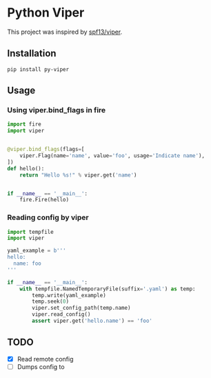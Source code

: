 # Python Viper

This project was inspired by [spf13/viper](https://github.com/spf13/viper).

## Installation

```
pip install py-viper
```

## Usage

### Using viper.bind_flags in fire

```python
import fire
import viper


@viper.bind_flags(flags=[
    viper.Flag(name='name', value='foo', usage='Indicate name'),
])
def hello():
    return "Hello %s!" % viper.get('name')


if __name__ == '__main__':
    fire.Fire(hello)
```

### Reading config by viper

```python
import tempfile
import viper

yaml_example = b'''
hello:
  name: foo
'''

if __name__ == '__main__':
    with tempfile.NamedTemporaryFile(suffix='.yaml') as temp:
        temp.write(yaml_example)
        temp.seek(0)
        viper.set_config_path(temp.name)
        viper.read_config()
        assert viper.get('hello.name') == 'foo'

```

## TODO

- [x] Read remote config
- [ ] Dumps config to
